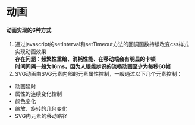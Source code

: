 # 动画
#### 动画实现的6种方式
1. 通过javascript的setInterval和setTimeout方法的回调函数持续改变css样式实现动画效果  
**存在问题：频繁性重绘、消耗性能、在移动端会有明显的卡顿**  
**时间间隔一般为16ms，因为人眼能辨识的流畅动画至少为每秒60帧**
2. SVG动画由SVG元素内部的元素属性控制，一般通过以下几个元素控制：
- 动画延时
- 属性的连续变化控制
- 颜色变化
- 缩放、旋转的几何变化
- SVG内元素的移动路径